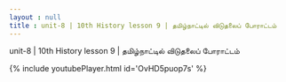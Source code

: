```yaml
---
layout : null
title : unit-8 | 10th History lesson 9 | தமிழ்நாட்டில் விடுதலைப் போராட்டம்
---
```


unit-8 | 10th History lesson 9 | தமிழ்நாட்டில் விடுதலைப் போராட்டம்



{% include youtubePlayer.html id='OvHD5puop7s' %}
